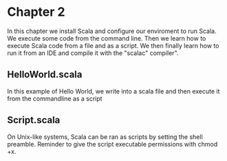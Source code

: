 # Chapter 2
In this chapter we install Scala and configure our enviroment to run Scala. We execute some code from the command line. Then we learn how to execute Scala code from a file and as a script. We then finally learn how to run it from an IDE and compile it with the "scalac" compiler".

## HelloWorld.scala
In this example of Hello World, we write into a scala file and then execute it from the commandline as a script

## Script.scala
On Unix-like systems, Scala can be ran as scripts by setting the shell preamble. Reminder to give the script executable permissions with chmod +x.

